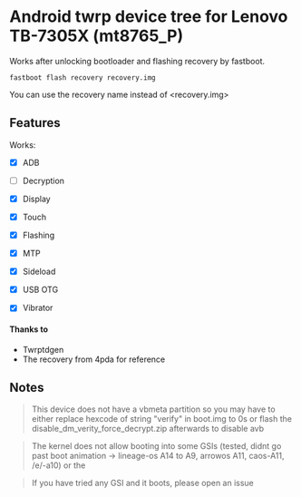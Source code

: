 # Android twrp device tree for Lenovo TB-7305X (mt8765_P)

Works after unlocking bootloader and flashing recovery by fastboot.

```
fastboot flash recovery recovery.img
```

You can use the recovery name instead of <recovery.img>

## Features

Works:

- [X] ADB
- [ ] Decryption
- [X] Display
- [X] Touch
- [X] Flashing
- [X] MTP
- [X] Sideload
- [X] USB OTG
- [X] Vibrator


#### Thanks to 
- Twrptdgen
- The recovery from 4pda for reference

## Notes
> This device does not have a vbmeta partition so you may have to either replace hexcode of string "verify" in boot.img to 0s or flash the disable_dm_verity_force_decrypt.zip afterwards to disable avb

> The kernel does not allow booting into some GSIs (tested, didnt go past boot animation -> lineage-os A14 to A9, arrowos A11, caos-A11, /e/-a10) or the 

> If you have tried any GSI and it boots, please open an issue
